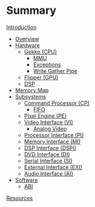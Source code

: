 # Summary

[Introduction](introduction.md)

- [Overview](overview.md)
- [Hardware](hardware.md)
  - [Gekko (CPU)](hw/gekko.md)
    - [MMU](hw/cpu/mmu.md)
    - [Exceptions](hw/cpu/exceptions.md)
    - [Write Gather Pipe](hw/cpu/wpar.md)
  - [Flipper (GPU)](hw/flipper.md)
  - [DSP](hw/dsp.md)
- [Memory Map](memory-map.md)
- [Subsystems](subsystems.md)
  - [Command Processor (CP)](sub/command-processor.md)
    - [FIFO](sub/cp/fifo.md)
  - [Pixel Engine (PE)](sub/pixel-engine.md)
  - [Video Interface (VI)](sub/video-interface.md)
    - [Analog Video](sub/vi/analog-video.md)
  - [Processor Interface (PI)](sub/processor-interface.md)
  - [Memory Interface (MI)]()
  - [DSP Interface (DSPI)](sub/dsp-interface.md)
  - [DVD Interface (DI)]()
  - [Serial Interface (SI)]()
  - [External Interface (EXI)]()
  - [Audio Interface (AI)]()
- [Software]()
  - [ABI](software/abi.md)

[Resources](resources.md)
